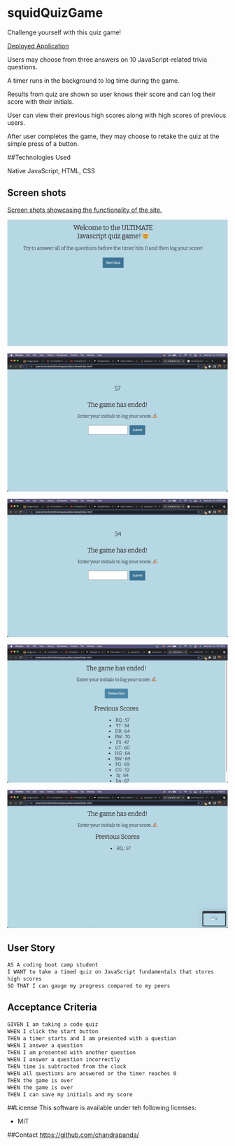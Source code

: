 # squidQuizGame
Challenge yourself with this quiz game!

[Deployed Application](https://chandrapanda.github.io/squidQuizGame/)

Users may choose from three answers on 10 JavaScript-related trivia questions. 

A timer runs in the background to log time during the game.

Results from quiz are shown so user knows their score and can log their score with their initials.

User can view their previous high scores along with high scores of previous users. 

After user completes the game, they may choose to retake the quiz at the simple press of a button.

##Technologies Used

Native JavaScript, HTML, CSS

## Screen shots

[Screen shots showcasing the functionality of the site.](https://github.com/chandrapanda/squidQuizGame/issues/1#issue-1063231610)

![The game has begun](./assets/screenshots/welcome_screen.png)

![The game has ended](./assets/screenshots/end_game.png)

![User can log score](./assets/screenshots/log_score.png)

![User can retake the quiz](./assets/screenshots/retake_button.png)

![User can view scores](./assets/screenshots/shows_scores.png)


## User Story

```
AS A coding boot camp student
I WANT to take a timed quiz on JavaScript fundamentals that stores high scores
SO THAT I can gauge my progress compared to my peers
```

## Acceptance Criteria

```
GIVEN I am taking a code quiz
WHEN I click the start button
THEN a timer starts and I am presented with a question
WHEN I answer a question
THEN I am presented with another question
WHEN I answer a question incorrectly
THEN time is subtracted from the clock
WHEN all questions are answered or the timer reaches 0
THEN the game is over
WHEN the game is over
THEN I can save my initials and my score
```
##License
This software is available under teh following licenses:
* MIT 

##Contact
https://github.com/chandrapanda/
